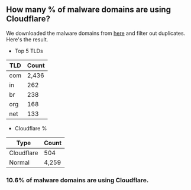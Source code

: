 ## How many % of malware domains are using Cloudflare?


We downloaded the malware domains from [here](https://urlhaus.abuse.ch) and filter out duplicates.
Here's the result.


[//]: # (start replacement)


- Top 5 TLDs

| TLD | Count |
| --- | --- |
| com | 2,436 |
| in | 262 |
| br | 238 |
| org | 168 |
| net | 133 |


- Cloudflare %

| Type | Count |
| --- | --- |
| Cloudflare | 504 |
| Normal | 4,259 |


### 10.6% of malware domains are using Cloudflare.